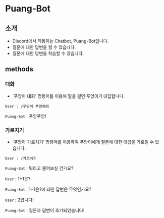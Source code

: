 # Puang-Bot

## 소개
- Discord에서 작동하는 Chatbot, Puang-Bot입니다.
- 질문에 대한 답변을 할 수 있습니다.
- 질문에 대한 답변을 학습할 수 있습니다.

## methods

### 대화
- '푸앙아 대화' 명령어를 이용해 말을 걸면 푸앙이가 대답합니다.
```
User : /푸앙아 푸앙해줘
```
``Puang-Bot`` : 푸앙푸앙!


### 가르치기
- '푸앙아 가르치기' 명령어를 이용하여 푸앙이에게 질문에 대한 대답을 가르칠 수 있습니다.
```
User : /가르치기
```
``Puang-Bot`` : 뭐라고 물어보실 건가요?

``User`` : 1+1은?

``Puang-Bot`` : 1+1은?에 대한 답변은 무엇인가요?

``User`` : 2입니다!

``Puang-Bot`` : 질문과 답변이 추가되었습니다!
